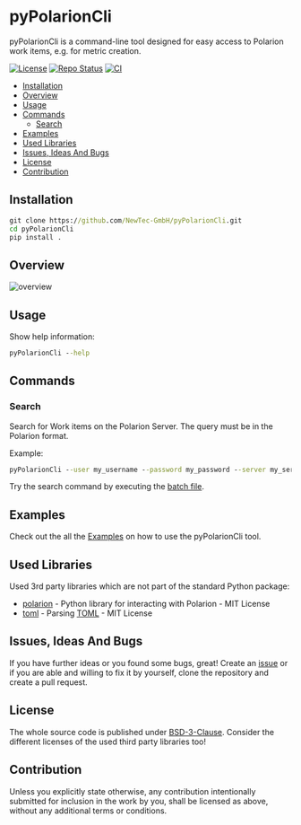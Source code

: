 # pyPolarionCli

pyPolarionCli is a command-line tool designed for easy access to Polarion work items, e.g. for metric creation.

[![License](https://img.shields.io/badge/license-bsd-3.svg)](https://choosealicense.com/licenses/bsd-3-clause/) [![Repo Status](https://www.repostatus.org/badges/latest/wip.svg)](https://www.repostatus.org/#wip) [![CI](https://github.com/NewTec-GmbH/pyPolarionCli/actions/workflows/ci.yml/badge.svg)](https://github.com/NewTec-GmbH/pyPolarionCli/actions/workflows/ci.yml)

* [Installation](#installation)
* [Overview](#overview)
* [Usage](#usage)
* [Commands](#commands)
  * [Search](#search)
* [Examples](#examples)
* [Used Libraries](#used-libraries)
* [Issues, Ideas And Bugs](#issues-ideas-and-bugs)
* [License](#license)
* [Contribution](#contribution)

## Installation

```cmd
git clone https://github.com/NewTec-GmbH/pyPolarionCli.git
cd pyPolarionCli
pip install .
```

## Overview

![overview](https://www.plantuml.com/plantuml/proxy?cache=no&src=https://raw.githubusercontent.com/NewTec-GmbH/pyPolarionCli/main/design/UML/context.puml)

## Usage

Show help information:

```cmd
pyPolarionCli --help
```

## Commands

### Search

Search for Work items on the Polarion Server.
The query must be in the Polarion format.

Example:

```cmd
pyPolarionCli --user my_username --password my_password --server my_server search --project my_project --query "my_query"

```

Try the search command by executing the [batch file](./examples/search/search.bat).

## Examples

Check out the all the [Examples](./examples) on how to use the pyPolarionCli tool.

## Used Libraries

Used 3rd party libraries which are not part of the standard Python package:

* [polarion](https://pypi.org/project/polarion/) - Python library for interacting with Polarion - MIT License
* [toml](https://github.com/uiri/toml) - Parsing [TOML](https://en.wikipedia.org/wiki/TOML) - MIT License

## Issues, Ideas And Bugs

If you have further ideas or you found some bugs, great! Create an [issue](https://github.com/NewTec-GmbH/pyPolarionCli/issues) or if you are able and willing to fix it by yourself, clone the repository and create a pull request.

## License

The whole source code is published under [BSD-3-Clause](https://github.com/NewTec-GmbH/pyPolarionCli/blob/main/LICENSE).
Consider the different licenses of the used third party libraries too!

## Contribution

Unless you explicitly state otherwise, any contribution intentionally submitted for inclusion in the work by you, shall be licensed as above, without any additional terms or conditions.
